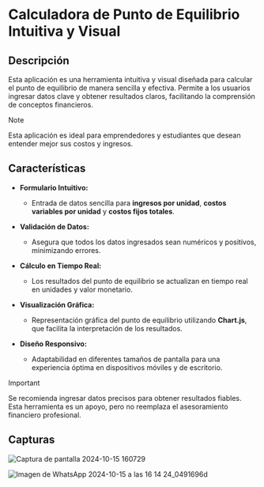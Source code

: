 # Calculadora de Punto de Equilibrio Intuitiva y Visual

## Descripción

Esta aplicación es una herramienta intuitiva y visual diseñada para calcular el punto de equilibrio de manera sencilla y efectiva. Permite a los usuarios ingresar datos clave y obtener resultados claros, facilitando la comprensión de conceptos financieros.

> [!NOTE]
> Esta aplicación es ideal para emprendedores y estudiantes que desean entender mejor sus costos y ingresos.

## Características

- **Formulario Intuitivo:** 
  - Entrada de datos sencilla para **ingresos por unidad**, **costos variables por unidad** y **costos fijos totales**.

- **Validación de Datos:** 
  - Asegura que todos los datos ingresados sean numéricos y positivos, minimizando errores.

- **Cálculo en Tiempo Real:** 
  - Los resultados del punto de equilibrio se actualizan en tiempo real en unidades y valor monetario.

- **Visualización Gráfica:** 
  - Representación gráfica del punto de equilibrio utilizando **Chart.js**, que facilita la interpretación de los resultados.

- **Diseño Responsivo:** 
  - Adaptabilidad en diferentes tamaños de pantalla para una experiencia óptima en dispositivos móviles y de escritorio.

> [!IMPORTANT]
> Se recomienda ingresar datos precisos para obtener resultados fiables. Esta herramienta es un apoyo, pero no reemplaza el asesoramiento financiero profesional.

## Capturas
![Captura de pantalla 2024-10-15 160729](https://github.com/user-attachments/assets/738773fb-3f66-4bed-9118-e41f452c63ac)

![Imagen de WhatsApp 2024-10-15 a las 16 14 24_0491696d](https://github.com/user-attachments/assets/57234e47-631f-4870-9cbe-263ae9d901a1)
